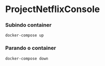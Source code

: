 # ProjectNetflixConsole

### Subindo container
```docker-compose up ```

### Parando o container
```docker-compose down ```